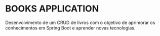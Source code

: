 # BOOKS APPLICATION

Desenvolvimento de um CRUD de livros com o objetivo de aprimorar os conhecimentos em Spring Boot e aprender novas tecnologias.
